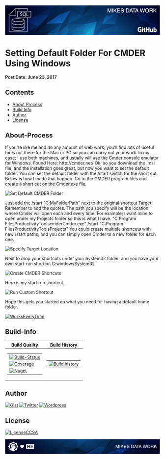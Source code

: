 ![MIKES DATA WORK GIT REPO](https://raw.githubusercontent.com/mikesdatawork/images/master/git_mikes_data_work_banner_01.png "Mikes Data Work")        

# Setting Default Folder For CMDER Using Windows
**Post Date: June 23, 2017**        

## Contents    
- [About Process](##About-Process)   
- [Build Info](#Build-Info)  
- [Author](#Author)  
- [License](#License)       

## About-Process

<p>If you're like me and do any amount of web work; you'll find lots of useful tools out there for the Mac or PC so you can carry out your work. In my case; I use both machines, and usually will use the Cmder console emulator for Windows.
Found Here: http://cmder.net/
Ok; so you download the .msi file, and the installation goes great, but now you want to set the default folder.
You can set the default folder with the /start switch for the short cut. Below is how I made that happen.
Go to the CMDER program files and create a short cut on the Cmder.exe file.</p>

![Set Default CMDER Folder]( https://mikesdatawork.files.wordpress.com/2017/06/image0013.png "set default cmder folder")
 
Just add the /start "C:MyFolderPath" next to the original shortcut Target. Remember to add the quotes. The path you specify will be the location where Cmder will open each and every time.
For example; I want mine to open under my Projects folder so this is what I have.
"C:Program FilesProductivityToolscmderCmder.exe" /start "C:Program FilesProductivityToolsProjects"
You could create multiple shortcuts with new /start paths, and you can simply open Cmder to a new folder for each one.

![Specify Target Location]( https://mikesdatawork.files.wordpress.com/2017/06/image002.png "Specify Target Location")
 
Next to drop your shortcuts under your System32 folder, and you have your own start-run shortcut
C:windowsSystem32

![Create CMDER Shortcuts]( https://mikesdatawork.files.wordpress.com/2017/06/image003.png "Get CMDER Shortcuts")
 
Here is my start run shortcut.

![Run Custom Shortcut]( https://mikesdatawork.files.wordpress.com/2017/06/image004.png "Use Custom CMDER Shortcut")
 
Hope this gets you started on what you need for having a default home folder. 


[![WorksEveryTime](https://forthebadge.com/images/badges/60-percent-of-the-time-works-every-time.svg)](https://shitday.de/)

## Build-Info

| Build Quality | Build History |
|--|--|
|<table><tr><td>[![Build-Status](https://ci.appveyor.com/api/projects/status/pjxh5g91jpbh7t84?svg?style=flat-square)](#)</td></tr><tr><td>[![Coverage](https://coveralls.io/repos/github/tygerbytes/ResourceFitness/badge.svg?style=flat-square)](#)</td></tr><tr><td>[![Nuget](https://img.shields.io/nuget/v/TW.Resfit.Core.svg?style=flat-square)](#)</td></tr></table>|<table><tr><td>[![Build history](https://buildstats.info/appveyor/chart/tygerbytes/resourcefitness)](#)</td></tr></table>|

## Author

[![Gist](https://img.shields.io/badge/Gist-MikesDataWork-<COLOR>.svg)](https://gist.github.com/mikesdatawork)
[![Twitter](https://img.shields.io/badge/Twitter-MikesDataWork-<COLOR>.svg)](https://twitter.com/mikesdatawork)
[![Wordpress](https://img.shields.io/badge/Wordpress-MikesDataWork-<COLOR>.svg)](https://mikesdatawork.wordpress.com/)

   
## License
[![LicenseCCSA](https://img.shields.io/badge/License-CreativeCommonsSA-<COLOR>.svg)](https://creativecommons.org/share-your-work/licensing-types-examples/)

![Mikes Data Work](https://raw.githubusercontent.com/mikesdatawork/images/master/git_mikes_data_work_banner_02.png "Mikes Data Work")


